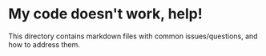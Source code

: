 # My code doesn't work, help!

This directory contains markdown files with common issues/questions, and how to address them.

